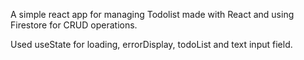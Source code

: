 A simple react app for managing Todolist made with React and using Firestore for CRUD operations.

Used useState for loading, errorDisplay, todoList and text input field.